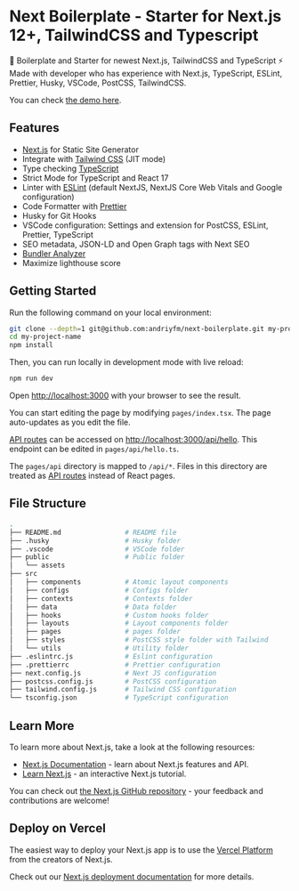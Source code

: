 # Next Boilerplate - Starter for Next.js 12+, TailwindCSS and Typescript

🚀 Boilerplate and Starter for newest Next.js, TailwindCSS and TypeScript ⚡️ Made with developer who has experience with Next.js, TypeScript, ESLint, Prettier, Husky, VSCode, PostCSS, TailwindCSS.

You can check [the demo here](https://next-boilerplate-theta.vercel.app/).

## Features

- [Next.js](https://nextjs.org) for Static Site Generator
- Integrate with [Tailwind CSS](https://tailwindcss.com) (JIT mode)
- Type checking [TypeScript](https://www.typescriptlang.org)
- Strict Mode for TypeScript and React 17
- Linter with [ESLint](https://eslint.org) (default NextJS, NextJS Core Web Vitals and Google configuration)
- Code Formatter with [Prettier](https://prettier.io)
- Husky for Git Hooks
- VSCode configuration: Settings and extension for PostCSS, ESLint, Prettier, TypeScript
- SEO metadata, JSON-LD and Open Graph tags with Next SEO
- [Bundler Analyzer](https://www.npmjs.com/package/@next/bundle-analyzer)
- Maximize lighthouse score

## Getting Started

Run the following command on your local environment:

```bash
git clone --depth=1 git@github.com:andriyfm/next-boilerplate.git my-project-name
cd my-project-name
npm install
```

Then, you can run locally in development mode with live reload:

```bash
npm run dev
```

Open [http://localhost:3000](http://localhost:3000) with your browser to see the result.

You can start editing the page by modifying `pages/index.tsx`. The page auto-updates as you edit the file.

[API routes](https://nextjs.org/docs/api-routes/introduction) can be accessed on [http://localhost:3000/api/hello](http://localhost:3000/api/hello). This endpoint can be edited in `pages/api/hello.ts`.

The `pages/api` directory is mapped to `/api/*`. Files in this directory are treated as [API routes](https://nextjs.org/docs/api-routes/introduction) instead of React pages.

## File Structure

```bash
.
├── README.md                # README file
├── .husky                   # Husky folder
├── .vscode                  # VSCode folder
├── public                   # Public folder
│   └── assets
├── src
│   ├── components           # Atomic layout components
│   ├── configs              # Configs folder
│   ├── contexts             # Contexts folder
│   ├── data                 # Data folder
│   ├── hooks                # Custom hooks folder
│   ├── layouts              # Layout components folder
│   ├── pages                # pages folder
│   ├── styles               # PostCSS style folder with Tailwind
│   └── utils                # Utility folder
├── .eslintrc.js             # Eslint configuration
├── .prettierrc              # Prettier configuration
├── next.config.js           # Next JS configuration
├── postcss.config.js        # PostCSS configuration
├── tailwind.config.js       # Tailwind CSS configuration
└── tsconfig.json            # TypeScript configuration
```

## Learn More

To learn more about Next.js, take a look at the following resources:

- [Next.js Documentation](https://nextjs.org/docs) - learn about Next.js features and API.
- [Learn Next.js](https://nextjs.org/learn) - an interactive Next.js tutorial.

You can check out [the Next.js GitHub repository](https://github.com/vercel/next.js/) - your feedback and contributions are welcome!

## Deploy on Vercel

The easiest way to deploy your Next.js app is to use the [Vercel Platform](https://vercel.com/new?utm_medium=default-template&filter=next.js&utm_source=create-next-app&utm_campaign=create-next-app-readme) from the creators of Next.js.

Check out our [Next.js deployment documentation](https://nextjs.org/docs/deployment) for more details.
